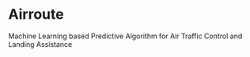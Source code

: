 # Airroute
Machine Learning based Predictive Algorithm for Air Traffic Control and Landing Assistance
